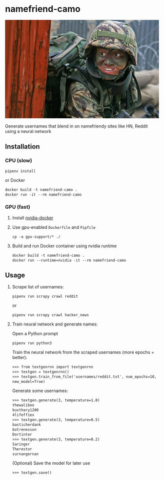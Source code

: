 # namefriend-camo

![Man in camoflauge fatigues and facepaint](./camo.jpg)

Generate usernames that blend in on namefriendy sites like HN, Reddit
using a neural network

## Installation

### CPU (slow)

```
pipenv install
```

or Docker

```
docker build -t namefriend-camo .
docker run -it --rm namefriend-camo
```

### GPU (fast)

1. Install [nvidia-docker](https://github.com/NVIDIA/nvidia-docker)

2. Use gpu-enabled `Dockerfile` and `Pipfile`

    ```
    cp -a gpu-support/* ./
    ```

3. Build and run Docker container using nvidia runtime

    ```
    docker build -t namefriend-camo .
    docker run --runtime=nvidia -it --rm namefriend-camo
    ```

## Usage

1. Scrape list of usernames:

    ```
    pipenv run scrapy crawl reddit
    ```

    or

    ```
    pipenv run scrapy crawl hacker_news
    ```

2.  Train neural network and generate names:

    Open a Python prompt

    ```
    pipenv run python3
    ```

    Train the neural network from the scraped usernames (more epochs = better):

    ```
    >>> from textgenrnn import textgenrnn
    >>> textgen = textgenrnn()
    >>> textgen.train_from_file('usernames/reddit.txt', num_epochs=10, new_model=True)
    ```

    Generate some usernames:

    ```
    >>> textgen.generate(3, temperature=1.0)
    thewaliboo
    buxthary1200
    4lifeffiex
    >>> textgen.generate(3, temperature=0.5)
    basticherdank
    botrenesson
    Dortinter
    >>> textgen.generate(3, temperature=0.2)
    Saringer
    Therestor
    surnangernan
    ```

    (Optional) Save the model for later use

    ```
    >>> textgen.save()
    ```
